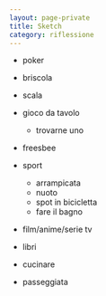 ```yaml
--- 
layout: page-private
title: Sketch
category: riflessione
---
```


- poker
- briscola
- scala
- gioco da tavolo
    - trovarne uno
- freesbee
- sport
    - arrampicata
    - nuoto
    - spot in bicicletta
    - fare il bagno

- film/anime/serie tv
- libri
- cucinare
- passeggiata
